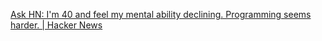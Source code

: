 
[Ask HN: I'm 40 and feel my mental ability declining. Programming seems harder. | Hacker News](https://news.ycombinator.com/item?id=34324567)
